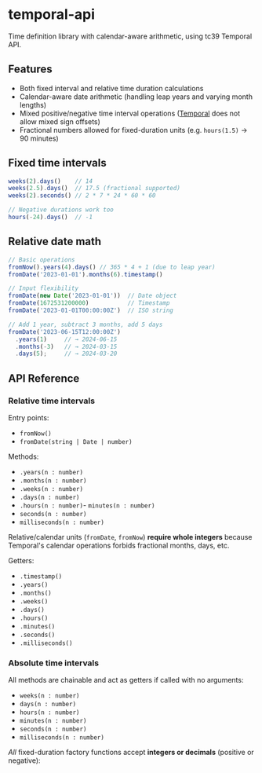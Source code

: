 # temporal-api

Time definition library with calendar-aware arithmetic, using tc39 Temporal API.

## Features

- Both fixed interval and relative time duration calculations
- Calendar-aware date arithmetic (handling leap years and varying month lengths)
- Mixed positive/negative time interval operations ([Temporal](https://www.npmjs.com/package/@js-temporal/polyfill) does not allow mixed sign offsets)
- Fractional numbers allowed for fixed-duration units (e.g. `hours(1.5)` -> 90 minutes)

## Fixed time intervals

```typescript
weeks(2).days()    // 14
weeks(2.5).days()  // 17.5 (fractional supported)
weeks(2).seconds() // 2 * 7 * 24 * 60 * 60

// Negative durations work too
hours(-24).days()  // -1
```

## Relative date math

```typescript
// Basic operations
fromNow().years(4).days() // 365 * 4 + 1 (due to leap year)
fromDate('2023-01-01').months(6).timestamp()

// Input flexibility
fromDate(new Date('2023-01-01'))  // Date object
fromDate(1672531200000)           // Timestamp  
fromDate('2023-01-01T00:00:00Z')  // ISO string

// Add 1 year, subtract 3 months, add 5 days
fromDate('2023-06-15T12:00:00Z')
  .years(1)     // → 2024-06-15
  .months(-3)   // → 2024-03-15  
  .days(5);     // → 2024-03-20
```

## API Reference

### Relative time intervals

Entry points:

- `fromNow()`
- `fromDate(string | Date | number)`

Methods:

- `.years(n : number)`
- `.months(n : number)`
- `.weeks(n : number)`
- `.days(n : number)`
- `.hours(n : number)`- `minutes(n : number)`
- `seconds(n : number)`
- `milliseconds(n : number)`

Relative/calendar units (`fromDate`, `fromNow`) **require whole integers** because Temporal's calendar operations forbids fractional months, days, etc.

Getters:

- `.timestamp()`
- `.years()`
- `.months()`
- `.weeks()`
- `.days()`
- `.hours()`
- `.minutes()`
- `.seconds()`
- `.milliseconds()`

### Absolute time intervals

All methods are chainable and act as getters if called with no arguments:

- `weeks(n : number)`
- `days(n : number)`
- `hours(n : number)`
- `minutes(n : number)`
- `seconds(n : number)`
- `milliseconds(n : number)`

_All_ fixed-duration factory functions accept **integers or decimals** (positive or negative):